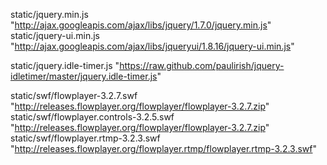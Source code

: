 


static/jquery.min.js    "http://ajax.googleapis.com/ajax/libs/jquery/1.7.0/jquery.min.js"
static/jquery-ui.min.js "http://ajax.googleapis.com/ajax/libs/jqueryui/1.8.16/jquery-ui.min.js"

static/jquery.idle-timer.js "https://raw.github.com/paulirish/jquery-idletimer/master/jquery.idle-timer.js"

static/swf/flowplayer-3.2.7.swf "http://releases.flowplayer.org/flowplayer/flowplayer-3.2.7.zip"
static/swf/flowplayer.controls-3.2.5.swf "http://releases.flowplayer.org/flowplayer/flowplayer-3.2.7.zip"
static/swf/flowplayer.rtmp-3.2.3.swf "http://releases.flowplayer.org/flowplayer.rtmp/flowplayer.rtmp-3.2.3.swf"


